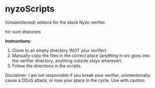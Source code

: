 # nyzoScripts
(Unsanctioned) addons for the stock Nyzo verifier.

*hic sunt dracones*

**Instructions:**

1. Clone to an empty directory (NOT your verifier)
2. Manually copy the files in the correct place (anything in src goes into the verifier directory, anything outside stays wherever).
3. Follow the directions in the scripts.

Disclaimer: I am not responsible if you break your verifier, unintentionally cause a DDoS attack, or lose your place in the cycle. Use with caution.
